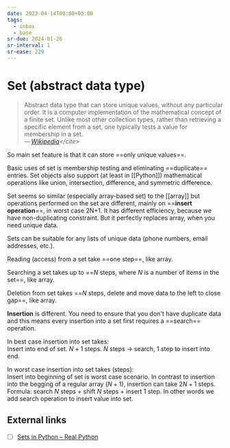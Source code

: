 ```yaml
---
date: 2023-04-14T00:00+03:00
tags:
  - inbox
  - base
sr-due: 2024-01-26
sr-interval: 1
sr-ease: 229
---
```


# Set (abstract data type)

> Abstract data type that can store unique values, without any particular order.
> It is a computer implementation of the mathematical concept of a finite set.
> Unlike most other collection types, rather than retrieving a specific element
> from a set, one typically tests a value for membership in a set.\
> — <cite>[Wikipedia](https://en.wikipedia.org/wiki/Set_\(abstract_data_type\))</cite>

So main set feature is that it can store ==only unique values==. <!--SR:!2024-09-13,17,259-->

Basic uses of set is membership testing and eliminating ==duplicate== entries.
Set objects also support (at least in [[Python]]) mathematical operations like
union, intersection, difference, and symmetric difference. <!--SR:!2024-10-12,28,239-->

Set seems so similar (especially array-based set) to the [[array]] but
operations performed on the set are different, mainly on
==**insert operation**==, in worst case 2N+1. It has different efficiency,
because we have non-duplicating constraint. But it perfectly replaces array,
when you need unique data. <!--SR:!2024-09-08,11,240-->

Sets can be suitable for any lists of unique data (phone numbers, email
addresses, etc.).

Reading (access) from a set take ==one step==, like array. <!--SR:!2024-09-23,34,266-->

Searching a set takes up to ==$N$ steps, where $N$ is a number of items in the
set==, like array.

Deletion from set takes ==$N$ steps, delete and move data to the left to close
gap==, like array.

**Insertion** is different. You need to ensure that you don't have duplicate
data and this means every insertion into a set first requires a ==search==
operation. <!--SR:!2024-09-07,5,237-->

In best case insertion into set takes:
&#10;<br>
Insert into end of set. $N + 1$ steps. $N$ steps → search, 1 step to insert into
end. <!--SR:!2024-09-19,7,206-->

In worst case insertion into set takes (steps):
&#10;<br>
Insert into beginning of set is worst case scenario. In contrast to insertion
into the begging of a regular array ($N+1$), insertion can take $2N + 1$ steps.
Formula: search $N$ steps + shift $N$ steps + insert 1 step. In other words we
add search operation to insert value into set. <!--SR:!2024-09-14,4,179-->

## External links

- [ ] [Sets in Python – Real Python](https://realpython.com/python-sets/)
